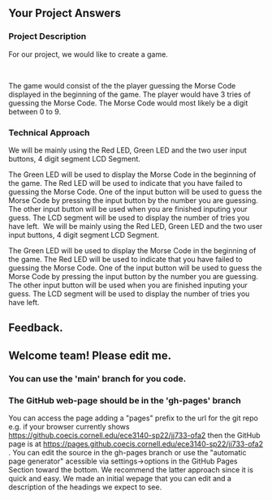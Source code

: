 ## Your Project Answers

### Project Description

For our project, we would like to create a game.

 

The game would consist of the the player guessing the Morse Code displayed in the beginning of the game. The player would have 3 tries of guessing the Morse Code. The Morse Code would most likely be a digit between 0 to 9. 
### Technical Approach

We will be mainly using the Red LED, Green LED and the two user input buttons, 4 digit segment LCD Segment.

The Green LED will be used to display the Morse Code in the beginning of the game. The Red LED will be used to indicate that you have failed to guessing the Morse Code. One of the input button will be used to guess the Morse Code by pressing the input button by the number you are guessing. The other input button will be used when you are finished inputing your guess. The LCD segment will be used to display the number of tries you have left. 
We will be mainly using the Red LED, Green LED and the two user input buttons, 4 digit segment LCD Segment.

The Green LED will be used to display the Morse Code in the beginning of the game. The Red LED will be used to indicate that you have failed to guessing the Morse Code. One of the input button will be used to guess the Morse Code by pressing the input button by the number you are guessing. The other input button will be used when you are finished inputing your guess. The LCD segment will be used to display the number of tries you have left. 

## Feedback.

## Welcome team! Please edit me.
### You can use the 'main' branch for you code.
### The GitHub web-page should be in the 'gh-pages' branch
You can access the page adding a "pages" prefix to the url for the git repo e.g. if your browser currently shows https://github.coecis.cornell.edu/ece3140-sp22/jj733-ofa2 then the GitHub page is at https://pages.github.coecis.cornell.edu/ece3140-sp22/jj733-ofa2 . You can edit the source in the gh-pages branch or use the "automatic page generator" acessible via settings->options in the GitHub Pages Section toward the bottom. We recommend the latter approach since it is quick and easy. We made an initial wepage that you can edit and a description of the headings we expect to see.